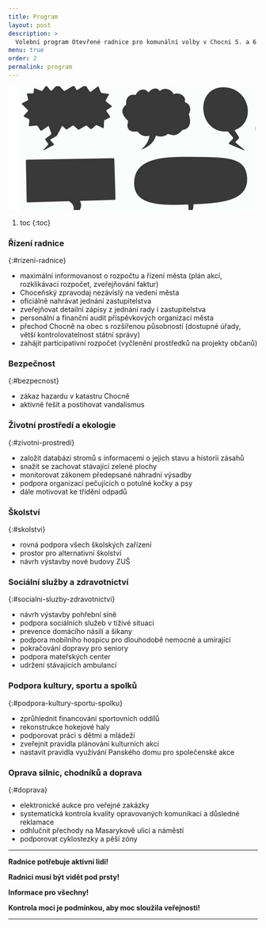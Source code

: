 ```yaml
---
title: Program
layout: post
description: >
  Volební program Otevřené radnice pro komunální volby v Chocni 5. a 6. října 2018
menu: true
order: 2
permalink: program
---
```


![](/assets/img/agenda.jpg)

1. toc
{:toc}

### Řízení radnice
{:#rizeni-radnice}

 - maximální informovanost o rozpočtu a řízení města (plán akcí, rozklikávací rozpočet, zveřejňování faktur)
 - Choceňský zpravodaj nezávislý na vedení města
 - oficiálně nahrávat jednání zastupitelstva
 - zveřejňovat detailní zápisy z jednání rady i zastupitelstva
 - personální a finanční audit příspěvkových organizací města
 - přechod Chocně na obec s rozšířenou působností (dostupné úřady, větší kontrolovatelnost státní správy)
 - zahájit participativní rozpočet (vyčlenění prostředků na projekty občanů)

### Bezpečnost
{:#bezpecnost}
 - zákaz hazardu v katastru Chocně
 - aktivně řešit a postihovat vandalismus

### Životní prostředí a ekologie
{:#zivotni-prostredi}
 - založit databázi stromů s informacemi o jejich stavu a historii zásahů
 - snažit se zachovat stávající zelené plochy
 - monitorovat zákonem předepsané náhradní výsadby
 - podpora organizací pečujících o potulné kočky a psy
 - dále motivovat ke třídění odpadů

### Školství
{:#skolstvi}
 - rovná podpora všech školských zařízení
 - prostor pro alternativní školství
 - návrh výstavby nové budovy ZUŠ

### Sociální služby a zdravotnictví
{:#socialni-sluzby-zdravotnictvi}
 - návrh výstavby pohřební síně
 - podpora sociálních služeb v tíživé situaci
 - prevence domácího násilí a šikany
 - podpora mobilního hospicu pro dlouhodobě nemocné a umírající
 - pokračování dopravy pro seniory
 - podpora mateřských center
 - udržení stávajících ambulancí

### Podpora kultury, sportu a spolků
{:#podpora-kultury-sportu-spolku}
 - zprůhlednit financování sportovních oddílů
 - rekonstrukce hokejové haly
 - podporovat práci s dětmi a mládeží
 - zveřejnit pravidla plánování kulturních akcí
 - nastavit pravidla využívání Panského domu pro společenské akce

### Oprava silnic, chodníků a doprava
{:#doprava}
 - elektronické aukce pro veřejné zakázky
 - systematická kontrola kvality opravovaných komunikací a důsledné reklamace
 - odhlučnit přechody na Masarykově ulici a náměstí
 - podporovat cyklostezky a pěší zóny

---

__Radnice potřebuje aktivní lidi!__

__Radnici musí být vidět pod prsty!__

__Informace pro všechny!__

__Kontrola moci je podmínkou, aby moc sloužila veřejnosti!__

---
